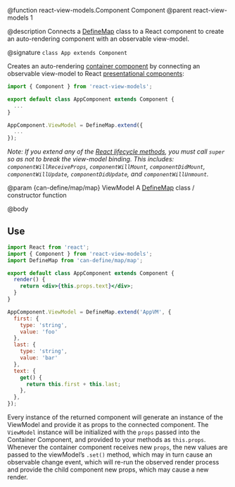 @function react-view-models.Component Component
@parent react-view-models 1

@description Connects a [DefineMap](./can-define/map/map.html) class to a React component to create an auto-rendering component with an observable view-model.


@signature `class App extends Component`

Creates an auto-rendering [container component](https://medium.com/@dan_abramov/smart-and-dumb-components-7ca2f9a7c7d0#.v9i90qbq8) by connecting an observable view-model to React [presentational components](https://medium.com/@dan_abramov/smart-and-dumb-components-7ca2f9a7c7d0#.v9i90qbq8):

```javascript
import { Component } from 'react-view-models';

export default class AppComponent extends Component {
  ...
}

AppComponent.ViewModel = DefineMap.extend({
  ...
});
```

_Note: If you extend any of the [React lifecycle methods](https://facebook.github.io/react/docs/react-component.html#the-component-lifecycle), you must call `super` so as not to break the view-model binding. This includes: `componentWillReceiveProps`, `componentWillMount`, `componentDidMount`, `componentWillUpdate`, `componentDidUpdate`, and `componentWillUnmount`._

@param {can-define/map/map} ViewModel A [DefineMap](./can-define/map/map.html) class / constructor function


@body

## Use

```jsx
import React from 'react';
import { Component } from 'react-view-models';
import DefineMap from 'can-define/map/map';

export default class AppComponent extends Component {
  render() {
    return <div>{this.props.text}</div>;
  }
}

AppComponent.ViewModel = DefineMap.extend('AppVM', {
  first: {
    type: 'string',
    value: 'foo'
  },
  last: {
    type: 'string',
    value: 'bar'
  },
  text: {
    get() {
      return this.first + this.last;
    },
  },
});
```

Every instance of the returned component will generate an instance of the ViewModel and provide it as props to the connected component. The `ViewModel` instance will be initialized with the `props` passed into the Container Component, and provided to your methods as `this.props`. Whenever the container component receives new `props`, the new values are passed to the viewModel’s `.set()` method, which may in turn cause an observable change event, which will re-run the observed render process and provide the child component new props, which may cause a new render.
